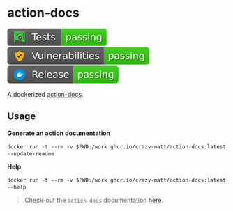 # action-docs

[![Tests](https://github.com/crazy-matt/action-docs/blob/badges/tests.svg)](https://github.com/crazy-matt/action-docs/actions/workflows/test.yaml)
[![Vulnerabilities](https://github.com/crazy-matt/action-docs/blob/badges/vulnerabilities.svg)](https://github.com/crazy-matt/action-docs/actions/workflows/ci.yaml)
[![Release](https://github.com/crazy-matt/action-docs/blob/badges/release.svg)](https://github.com/crazy-matt/action-docs/actions/workflows/release.yaml)

A dockerized [action-docs](https://github.com/npalm/action-docs).

## Usage

__Generate an action documentation__

```shell
docker run -t --rm -v $PWD:/work ghcr.io/crazy-matt/action-docs:latest --update-readme
```

__Help__

```shell
docker run -t --rm -v $PWD:/work ghcr.io/crazy-matt/action-docs:latest --help
```

> Check-out the `action-docs` documentation [here](https://github.com/npalm/action-docs#readme).
